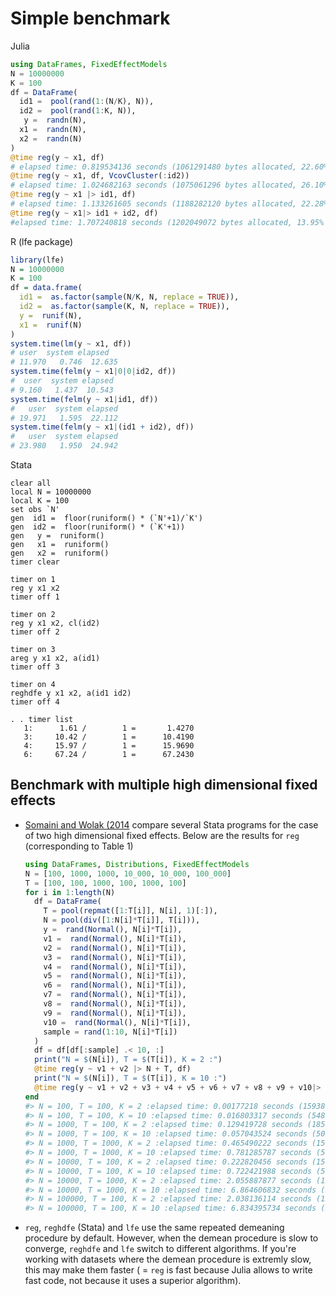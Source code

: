 # Simple benchmark 
Julia
```julia
using DataFrames, FixedEffectModels
N = 10000000
K = 100
df = DataFrame(
  id1 =  pool(rand(1:(N/K), N)),
  id2 =  pool(rand(1:K, N)),
   y =  randn(N),
  x1 =  randn(N),
  x2 =  randn(N)
)
@time reg(y ~ x1, df)
# elapsed time: 0.819534136 seconds (1061291480 bytes allocated, 22.60% gc time)
@time reg(y ~ x1, df, VcovCluster(:id2))
# elapsed time: 1.024682163 seconds (1075061296 bytes allocated, 26.10% gc time)
@time reg(y ~ x1 |> id1, df)
# elapsed time: 1.133261605 seconds (1188282120 bytes allocated, 22.28% gc time)
@time reg(y ~ x1|> id1 + id2, df)
#elapsed time: 1.707240818 seconds (1202049072 bytes allocated, 13.95% gc time)
````

R (lfe package)
```R
library(lfe)
N = 10000000
K = 100
df = data.frame(
  id1 =  as.factor(sample(N/K, N, replace = TRUE)),
  id2 =  as.factor(sample(K, N, replace = TRUE)),
  y =  runif(N),
  x1 =  runif(N)
)
system.time(lm(y ~ x1, df))
# user  system elapsed 
# 11.970   0.746  12.635 
system.time(felm(y ~ x1|0|0|id2, df))
#  user  system elapsed 
# 9.160   1.437  10.543 
system.time(felm(y ~ x1|id1, df))
#   user  system elapsed 
# 19.971   1.595  22.112 
system.time(felm(y ~ x1|(id1 + id2), df))
#   user  system elapsed 
# 23.980   1.950  24.942 
```



Stata
```
clear all
local N = 10000000
local K = 100
set obs `N'
gen  id1 =  floor(runiform() * (`N'+1)/`K')
gen  id2 =  floor(runiform() * (`K'+1))
gen   y =  runiform()
gen   x1 =  runiform()
gen   x2 =  runiform()
timer clear

timer on 1
reg y x1 x2
timer off 1

timer on 2
reg y x1 x2, cl(id2)
timer off 2

timer on 3
areg y x1 x2, a(id1)
timer off 3

timer on 4
reghdfe y x1 x2, a(id1 id2)
timer off 4

. . timer list
   1:      1.61 /        1 =       1.4270
   3:     10.42 /        1 =      10.4190
   4:     15.97 /        1 =      15.9690
   6:     67.24 /        1 =      67.2430
````





## Benchmark with multiple high dimensional fixed effects


- [Somaini and Wolak (2014](http://web.stanford.edu/group/fwolak/cgi-bin/sites/default/files/jem-2014-0008.pdf) compare several Stata programs for the case of two high dimensional fixed effects. Below are the results for `reg` (corresponding to Table 1)

  ```julia
  using DataFrames, Distributions, FixedEffectModels
  N = [100, 1000, 1000, 10_000, 10_000, 100_000]
  T = [100, 100, 1000, 100, 1000, 100]
  for i in 1:length(N)
    df = DataFrame(
      T = pool(repmat([1:T[i]], N[i], 1)[:]),
      N = pool(div([1:N[i]*T[i]], T[i])),
      y =  rand(Normal(), N[i]*T[i]), 
      v1 =  rand(Normal(), N[i]*T[i]), 
      v2 =  rand(Normal(), N[i]*T[i]), 
      v3 =  rand(Normal(), N[i]*T[i]), 
      v4 =  rand(Normal(), N[i]*T[i]), 
      v5 =  rand(Normal(), N[i]*T[i]), 
      v6 =  rand(Normal(), N[i]*T[i]), 
      v7 =  rand(Normal(), N[i]*T[i]), 
      v8 =  rand(Normal(), N[i]*T[i]), 
      v9 =  rand(Normal(), N[i]*T[i]), 
      v10 =  rand(Normal(), N[i]*T[i]), 
      sample = rand(1:10, N[i]*T[i])
    )
    df = df[df[:sample] .< 10, :]
    print("N = $(N[i]), T = $(T[i]), K = 2 :")
    @time reg(y ~ v1 + v2 |> N + T, df)
    print("N = $(N[i]), T = $(T[i]), K = 10 :")
    @time reg(y ~ v1 + v2 + v3 + v4 + v5 + v6 + v7 + v8 + v9 + v10|> N + T, df)
  end
  #> N = 100, T = 100, K = 2 :elapsed time: 0.00177218 seconds (1593896 bytes allocated)
  #> N = 100, T = 100, K = 10 :elapsed time: 0.016803317 seconds (5487008 bytes allocated)
  #> N = 1000, T = 100, K = 2 :elapsed time: 0.129419728 seconds (18553744 bytes allocated)
  #> N = 1000, T = 100, K = 10 :elapsed time: 0.057043524 seconds (50258432 bytes allocated)
  #> N = 1000, T = 1000, K = 2 :elapsed time: 0.465490222 seconds (150845032 bytes allocated, 59.77% gc time)
  #> N = 1000, T = 1000, K = 10 :elapsed time: 0.781285787 seconds (500965808 bytes allocated, 27.22% gc time)
  #> N = 10000, T = 100, K = 2 :elapsed time: 0.222820456 seconds (150383160 bytes allocated, 19.82% gc time)
  #> N = 10000, T = 100, K = 10 :elapsed time: 0.722421988 seconds (501285120 bytes allocated, 20.00% gc time)
  #> N = 10000, T = 1000, K = 2 :elapsed time: 2.055887877 seconds (1507874760 bytes allocated, 8.26% gc time)
  #> N = 10000, T = 1000, K = 10 :elapsed time: 6.864606832 seconds (5009281936 bytes allocated, 10.81% gc time)
  #> N = 100000, T = 100, K = 2 :elapsed time: 2.038136114 seconds (1520761528 bytes allocated, 8.28% gc time)
  #> N = 100000, T = 100, K = 10 :elapsed time: 6.834395734 seconds (5028378640 bytes allocated, 11.08% gc time)
  ```
-  `reg`, `reghdfe` (Stata) and `lfe`  use the same repeated demeaning procedure by default. However, when the demean procedure is slow to converge, `reghdfe` and `lfe` switch to different algorithms. If you're working with datasets where the demean procedure is extremly slow, this may make them faster ( = `reg` is fast because Julia allows to write fast code, not because it uses a superior algorithm).



